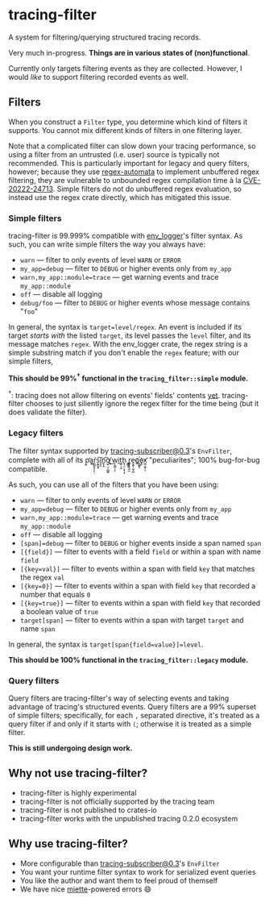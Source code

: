 # tracing-filter

A system for filtering/querying structured tracing records.

Very much in-progress. **Things are in various states of (non)functional**.

Currently only targets filtering events as they are collected. However, I would
*like* to support filtering recorded events as well.

## Filters

When you construct a `Filter` type, you determine which kind of filters it
supports. You cannot mix different kinds of filters in one filtering layer.

Note that a complicated filter can slow down your tracing performance, so
using a filter from an untrusted (i.e. user) source is typically not
recommended. This is particularly important for legacy and query filters,
however; because they use [regex-automata](https://lib.rs/crates/regex-automata)
to implement unbuffered regex filtering, they are vulnerable to unbounded regex
compilation time à la [CVE-20222-24713]. Simple filters do not do unbuffered
regex evaluation, so instead use the regex crate directly, which has mitigated
this issue.

[CVE-20222-24713]: https://github.com/rust-lang/regex/security/advisories/GHSA-m5pq-gvj9-9vr8

### Simple filters

tracing-filter is 99.999% compatible with [env_logger](lib.rs/env_logger)'s
filter syntax. As such, you can write simple filters the way you always have:

- `warn` — filter to only events of level `WARN` or `ERROR`
- `my_app=debug` — filter to `DEBUG` or higher events only from `my_app`
- `warn,my_app::module=trace` — get warning events and trace `my_app::module`
- `off` — disable all logging
- `debug/foo` — filter to `DEBUG` or higher events whose message contains "`foo`"

In general, the syntax is `target=level/regex`. An event is included if its
target *starts with* the listed `target`, its level passes the `level` filter,
and its message matches `regex`. With the env_logger crate, the regex string
is a simple substring match if you don't enable the `regex` feature; with our
simple filters,

**This should be 99%<sup>†</sup> functional in the `tracing_filter::simple` module.**

<sup>†</sup>: tracing does not allow filtering on events' fields' contents
[yet](https://github.com/tokio-rs/tracing/pull/2008). tracing-filter chooses to
just siliently ignore the regex filter for the time being (but it does validate
the filter).

### Legacy filters

The filter syntax supported by tracing-subscriber@0.3's `EnvFilter`, complete
with all of its p̛̭a͖͕ŕ̯̪̥͈̠̙̣s͙̪̮̟͠i̥̞̠n͍̙̭͡g̸̜̤̦̤̳͍ ͓͜ẉ̨̳̠̗̗i̱t͚̹͉̯h̢̩̤̹͙̩͙ ̪̻͈r̻̙̥̭̯̫e̮̭̞̣̮͕̪g҉̦͚̬̖e͇̕x̛͖̣̮̞̜ͅ "peculiarites"; 100% bug-for-bug compatible.

As such, you can use all of the filters that you have been using:

- `warn` — filter to only events of level `WARN` or `ERROR`
- `my_app=debug` — filter to `DEBUG` or higher events only from `my_app`
- `warn,my_app::module=trace` — get warning events and trace `my_app::module`
- `off` — disable all logging
- `[span]=debug` — filter to `DEBUG` or higher events inside a span named `span`
- `[{field}]` — filter to events with a field `field` or within a span with name `field`
- `[{key=val}]` — filter to events within a span with field `key` that matches the regex `val`
- `[{key=0}]` — filter to events within a span with field `key` that recorded a number that equals `0`
- `[{key=true}]` — filter to events within a span with field `key` that recorded a boolean value of `true`
- `target[span]` — filter to events within a span with target `target` and name `span`

In general, the syntax is `target[span{field=value}]=level`.

**This should be 100% functional in the `tracing_filter::legacy` module.**

### Query filters

Query filters are tracing-filter's way of selecting events and taking advantage
of tracing's structured events. Query filters are a 99% superset of simple
filters; specifically, for each `,` separated directive, it's treated as a query
filter if and only if it starts with `(`; otherwise it is treated as a simple
filter.

**This is still undergoing design work.**

## Why not use tracing-filter?

- tracing-filter is highly experimental
- tracing-filter is not officially supported by the tracing team
- tracing-filter is not published to crates-io
- tracing-filter works with the unpublished tracing 0.2.0 ecosystem

## Why use tracing-filter?

- More configurable than tracing-subscriber@0.3's `EnvFilter`
- You want your runtime filter syntax to work for serialized event queries
- You like the author and want them to feel proud of themself
- We have nice [miette](https://lib.rs/miette)-powered errors :smile:
